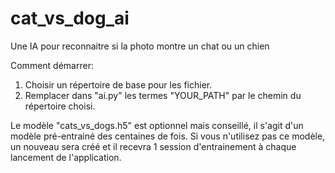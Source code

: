 # cat_vs_dog_ai
Une IA pour reconnaitre si la photo montre un chat ou un chien


Comment démarrer:
  1. Choisir un répertoire de base pour les fichier.
  2. Remplacer dans "ai.py" les termes "YOUR_PATH" par le chemin du répertoire choisi.
  
  
Le modèle "cats_vs_dogs.h5" est optionnel mais conseillé, il s'agit d'un modèle pré-entrainé des centaines de fois. Si vous n'utilisez pas ce modèle, un nouveau sera créé et il recevra 1 session d'entrainement à chaque lancement de l'application.
